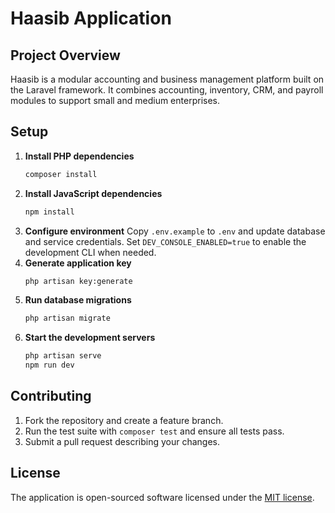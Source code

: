 # Haasib Application

## Project Overview
Haasib is a modular accounting and business management platform built on the Laravel framework. It combines accounting, inventory, CRM, and payroll modules to support small and medium enterprises.

## Setup
1. **Install PHP dependencies**
   ```bash
   composer install
   ```
2. **Install JavaScript dependencies**
   ```bash
   npm install
   ```
3. **Configure environment**
   Copy `.env.example` to `.env` and update database and service credentials.
   Set `DEV_CONSOLE_ENABLED=true` to enable the development CLI when needed.
4. **Generate application key**
   ```bash
   php artisan key:generate
   ```
5. **Run database migrations**
   ```bash
   php artisan migrate
   ```
6. **Start the development servers**
   ```bash
   php artisan serve
   npm run dev
   ```

## Contributing
1. Fork the repository and create a feature branch.
2. Run the test suite with `composer test` and ensure all tests pass.
3. Submit a pull request describing your changes.

## License
The application is open-sourced software licensed under the [MIT license](https://opensource.org/licenses/MIT).
